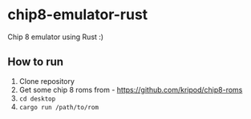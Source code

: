 # chip8-emulator-rust
Chip 8 emulator using Rust :)

## How to run 
1. Clone repository
2. Get some chip 8 roms from - https://github.com/kripod/chip8-roms
3. `cd desktop`
4. `cargo run /path/to/rom`
